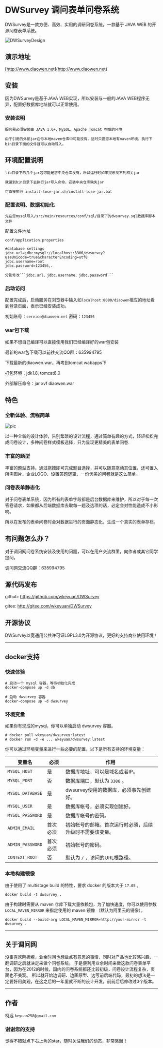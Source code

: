# DWSurvey 调问表单问卷系统

DWSurvey是一款方便、高效、实用的调研问卷系统，一款基于 JAVA WEB 的开源问卷表单系统。

![DWSurveyDesign](http://file.diaowen.net/images/gif/dwsurvey-2.gif)


## 演示地址

[http://www.diaowen.net](http://www.diaowen.net)

## 安装

因为DWSurvey是基于JAVA WEB实现，所以安装与一般的JAVA WEB程序无异，配置好数据库地址就可以正常使用。

### 安装说明

	服务器必须安装由 JAVA 1.6+、MySQL、Apache Tomcat 构成的环境

	由于引用的外部jar在你本地maven仓库中可能没有，这时只要您本地有maven环境，执行下bin目录下面的文件就可以自动导入。

## 环境配置说明

    lib目录下的几个jar包可能是您中央仓库没有，所以运行时如果提示找不到相关jar

    就请到bin目录下去执行jar导入命命，安装中央仓库缺失jar

    可直接执行 install-lose-jar.sh/install-lose-jar.bat

### 配置说明、数据初始化

    先在您mysql导入/src/main/resources/conf/sql/目录下的dwsurvey.sql数据库脚本文件

配置文件地址

    conf/application.properties

	#database settings
	jdbc.url=jdbc:mysql://localhost:3306/dwsurvey?useUnicode=true&characterEncoding=utf8
	jdbc.username=root
	jdbc.password=123456,.

    分别修改```jdbc.url、jdbc.username、jdbc.password```

### 启动访问

配置完成后，启动服务在浏览器中输入如```localhost:8080/diaowen```相应的地址看到登录页面，表示已经安装成功。

初始账号：```service@diaowen.net``` 密码：```123456```

### war包下载

如果不想自己编译可以直接使用我们已经编译好的war包安装

最新的war包下载可以前往交流QQ群：635994795

下载最新的diaowen.war，再考到tomcat wabapps下

打包环境：jdk1.8, tomcat8.0

外部解压命令：jar xvf diaowen.war

## 特色

### 全新体验、流程简单

![pic](http://diaowenwebfile.oss-cn-shenzhen.aliyuncs.com/images/gif/newUi.png)

以一种全新的设计体验，告别繁琐的设计流程，通过简单有趣的方式，轻轻松松完成问卷设计，多种问卷样式模板选择，只为显现更精美的表单问卷.

### 丰富的题型 

丰富的题型支持，通过拖拽即可完成题目选择，并可以随意拖动其位置，还可置入所需图片、企业LOGO、设置答题逻辑，一份优美的问卷就是这么简单。

### 问卷表单静态化

对于问卷表单系统，因为所有的表单字段都是后台数据库来维护，所以对于每一次答卷请求，如果都从后端数据库去取每一题及选项的话，必定会对性能造成不小影响。

所以在发布的表单问卷时会对数据进行的页面静态化，生成一个真实的表单存档。

## 有问题怎么办？

对于调问网问卷系统安装及使用的问题，可以在用户交流群里，向作者或其它同学提问。

调问网交流QQ群：635994795

## 源代码发布

github: https://github.com/wkeyuan/DWSurvey

gitee: http://gitee.com/wkeyuan/DWSurvey

## 开源协议

DWSurvey以宽通用公共许可证LGPL3.0为开源协议，更好的支持商业使用环境！

- - -

## docker支持

### 快速体验

    # 启动一个 mysql 容器，等待初始化完成
    docker-compose up -d db

    # 启动 dwsurvey 容器
    docker-compose up -d dwsurvey

### 环境变量

如果你有现成的mysql，你可以单独启动 dwsurvey 容器。

    # docker pull wkeyuan/dwsurvey:latest
    # docker run -d -e ... wkeyuan/dwsurvey:latest

你可以通过环境变量来进行一些必要的配置，以下是所有支持的环境变量：

| 变量名 | 必须 | 作用 |
| ------ | ---- | ---- |
| ``MYSQL_HOST`` | 是 | 数据库地址，可以是域名或者IP。 |
| ``MYSQL_PORT`` | 否 | 数据库端口，默认为 ``3306`` 。 |
| ``MYSQL_DATABASE`` | 是 | dwsurvey使用的数据库，必须事先创建好。 |
| ``MYSQL_USER`` | 是 | 数据库帐号，必须实现创建好。 |
| ``MYSQL_PASSWORD`` | 是 | 数据库帐号的密码。 |
| ``ADMIN_EMAIL`` | 首次必须 | 初始帐号的邮箱。首次运行时必须，后续升级时不需要该变量。 |
| ``ADMIN_PASSWORD`` | 首次必须 | 初始帐号的密码。 |
| ``CONTEXT_ROOT`` | 否 | 默认为 ``/`` ，访问的URL根路径。|

### 本地构建镜像

由于使用了 multistage build 的特性，要求 docker 的版本大于 ``17.05`` 。

    docker build -t dwsurvey .

由于构建时需要从 maven 仓库下载大量依赖包，为了加快速度，你可以使用参数 ``LOCAL_MAVEN_MIRROR`` 来指定使用的 maven 镜像
（默认为阿里云的镜像）。

    docker build --build-arg LOCAL_MAVEN_MIRROR=http://your-mirror -t dwsurvey .

- - -

## 关于调问网

没事喜欢瞎折腾，业余时间也想做点有意思的事情，同时对产品也比较感兴趣，一翻调研之后就决定来做个问卷系统。
于是便利用业余时间来做这款问卷表单平台，因为在2012的时候，国内的问卷系统都还比较初级，问卷设计流程复杂，页面也不美观。
所以就开始边调研、边画原型、边写前后端代码，最初的想法是一定要好用美观，在这之后的一年里就不断的设计开发，前前后后修改过3个版本。

- - -

## 作者

 柯远 ```keyuan258@gmail.com```

### 谢谢您的支持

 觉得不错就点下右上角的star，随时关注我们的动态，非常感谢！
